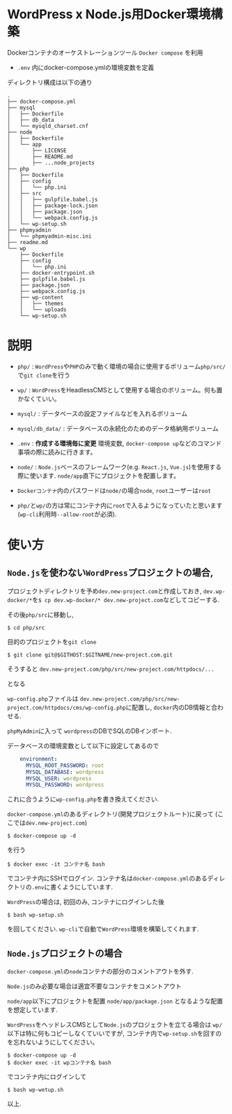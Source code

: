 # WordPress x Node.js用Docker環境構築

Dockerコンテナのオーケストレーションツール `Docker compose` を利用

- `.env` 内にdocker-compose.ymlの環境変数を定義

ディレクトリ構成は以下の通り

~~~
.
├── docker-compose.yml
├── mysql
│   ├── Dockerfile
│   ├── db_data
│   └── mysqld_charset.cnf
├── node
│   ├── Dockerfile
│   └── app
│       ├── LICENSE
│       ├── README.md
│       ├── ...node_projects
├── php
│   ├── Dockerfile
│   ├── config
│   │   └── php.ini
│   ├── src
│   │   ├── gulpfile.babel.js
│   │   ├── package-lock.json
│   │   ├── package.json
│   │   └── webpack.config.js
│   └── wp-setup.sh
├── phpmyadmin
│   └── phpmyadmin-misc.ini
├── readme.md
└── wp
    ├── Dockerfile
    ├── config
    │   └── php.ini
    ├── docker-entrypoint.sh
    ├── gulpfile.babel.js
    ├── package.json
    ├── webpack.config.js
    ├── wp-content
    │   ├── themes
    │   └── uploads
    └── wp-setup.sh
~~~
# 説明
- `php/` : `WordPress`や`PHP`のみで動く環境の場合に使用するボリューム`php/src/`で`git clone`を行う
- `wp/` : `WordPress`をHeadlessCMSとして使用する場合のボリューム。何も置かなくていい。
- `mysql/` : データベースの設定ファイルなどを入れるボリューム
- `mysql/db_data/` : データベースの永続化のためのデータ格納用ボリューム
- `.env` : **作成する環境毎に変更** 環境変数, `docker-compose up`などのコマンド事項の際に読みに行きます。
- `node/` : `Node.js`ベースのフレームワーク(e.g. `React.js`, `Vue.js`)を使用する際に使います. `node/app`直下にプロジェクトを配置します。

- `Dockerコンテナ`内のパスワードは`node/`の場合`node`, `root`ユーザーは`root`
- `php/`と`wp/`の方は常にコンテナ内に`root`で入るようになっていたと思います(`wp-cli`利用時`--allow-root`が必須).


# 使い方
## `Node.js`を使わない`WordPress`プロジェクトの場合,
プロジェクトディレクトリを予め`dev.new-project.com`と作成しておき, 
`dev.wp-docker/*`を`$ cp dev.wp-docker/* dev.new-project.com`などしてコピーする.

その後`php/src`に移動し,
```
$ cd php/src
```

目的のプロジェクトを`git clone`

```
$ git clone git@$GITHOST:$GITNAME/new-project.com.git
```

そうすると
`dev.new-project.com/php/src/new-project.com/httpdocs/...`

となる

`wp-config.php`ファイルは
`dev.new-project.com/php/src/new-project.com/httpdocs/cms/wp-config.php`に配置し, `docker`内のDB情報と合わせる.

`phpMyAdmin`に入って
`wordpress`のDBでSQLのDBインポート.

データベースの環境変数として以下に設定してあるので
```:docker-compose.yml
    environment:
      MYSQL_ROOT_PASSWORD: root
      MYSQL_DATABASE: wordpress
      MYSQL_USER: wordpress
      MYSQL_PASSWORD: wordpress
```
これに合うように`wp-config.php`を書き換えてください.


`docker-compose.yml`のあるディレクトリ(開発プロジェクトルート)に戻って
(ここでは`dev.new-project.com`)
```
$ docker-compose up -d
```
を行う

```
$ docker exec -it コンテナ名 bash
```
でコンテナ内にSSHでログイン.
コンテナ名は`docker-compose.yml`のあるディレクトリの`.env`に書くようにしています.

`WordPress`の場合は, 初回のみ,
コンテナにログインした後
```
$ bash wp-setup.sh
```
を回してください.
`wp-cli`で自動で`WordPress`環境を構築してくれます.


## `Node.js`プロジェクトの場合

`docker-compose.yml`の`node`コンテナの部分のコメントアウトを外す.

`Node.js`のみ必要な場合は適宜不要なコンテナをコメントアウト

`node/app`以下にプロジェクトを配置
`node/app/package.json` となるような配置を想定しています.

`WordPress`をヘッドレスCMSとして`Node.js`のプロジェクトを立てる場合は
`wp/`以下は特に何もコピーしなくていいですが,
コンテナ内で`wp-setup.sh`を回すのを忘れないようにしてください。

```
$ docker-compose up -d
$ docker exec -it wpコンテナ名 bash
```
でコンテナ内にログインして

```
$ bash wp-wetup.sh
```





以上.